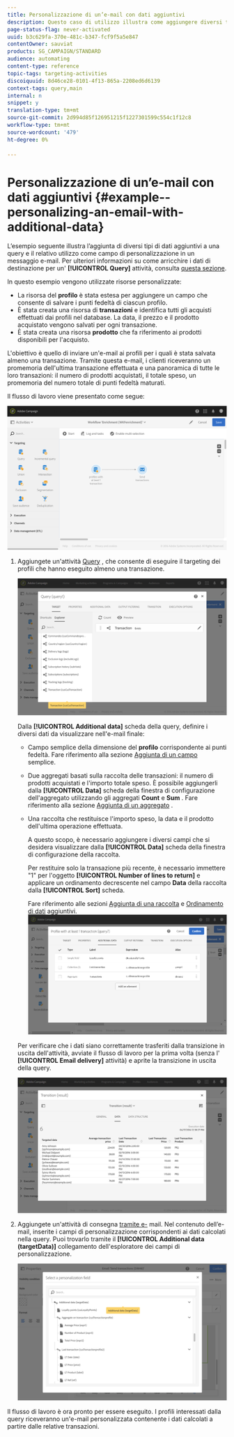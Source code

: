 ```yaml
---
title: Personalizzazione di un’e-mail con dati aggiuntivi
description: Questo caso di utilizzo illustra come aggiungere diversi tipi di dati aggiuntivi a una query e utilizzarli come campo di personalizzazione in un messaggio e-mail.
page-status-flag: never-activated
uuid: b3c629fa-370e-481c-b347-fcf9f5a5e847
contentOwner: sauviat
products: SG_CAMPAIGN/STANDARD
audience: automating
content-type: reference
topic-tags: targeting-activities
discoiquuid: 8d46ce28-0101-4f13-865a-2208ed6d6139
context-tags: query,main
internal: n
snippet: y
translation-type: tm+mt
source-git-commit: 2d994d85f126951215f1227301599c554c1f12c8
workflow-type: tm+mt
source-wordcount: '479'
ht-degree: 0%

---
```



# Personalizzazione di un’e-mail con dati aggiuntivi {#example--personalizing-an-email-with-additional-data}

L’esempio seguente illustra l’aggiunta di diversi tipi di dati aggiuntivi a una query e il relativo utilizzo come campo di personalizzazione in un messaggio e-mail. Per ulteriori informazioni su come arricchire i dati di destinazione per un&#39; **[!UICONTROL Query]** attività, consulta [questa sezione](../../automating/using/query.md#enriching-data).

In questo esempio vengono utilizzate risorse [](../../developing/using/data-model-concepts.md) personalizzate:

* La risorsa del **profilo** è stata estesa per aggiungere un campo che consente di salvare i punti fedeltà di ciascun profilo.
* È stata creata una risorsa di **transazioni** e identifica tutti gli acquisti effettuati dai profili nel database. La data, il prezzo e il prodotto acquistato vengono salvati per ogni transazione.
* È stata creata una risorsa **prodotto** che fa riferimento ai prodotti disponibili per l&#39;acquisto.

L&#39;obiettivo è quello di inviare un&#39;e-mail ai profili per i quali è stata salvata almeno una transazione. Tramite questa e-mail, i clienti riceveranno un promemoria dell&#39;ultima transazione effettuata e una panoramica di tutte le loro transazioni: il numero di prodotti acquistati, il totale speso, un promemoria del numero totale di punti fedeltà maturati.

Il flusso di lavoro viene presentato come segue:

![](assets/enrichment_example1.png)

1. Aggiungete un&#39;attività [Query](../../automating/using/query.md) , che consente di eseguire il targeting dei profili che hanno eseguito almeno una transazione.

   ![](assets/enrichment_example2.png)

   Dalla **[!UICONTROL Additional data]** scheda della query, definire i diversi dati da visualizzare nell&#39;e-mail finale:

   * Campo semplice della dimensione del **profilo** corrispondente ai punti fedeltà. Fare riferimento alla sezione [Aggiunta di un campo](../../automating/using/query.md#adding-a-simple-field) semplice.
   * Due aggregati basati sulla raccolta delle transazioni: il numero di prodotti acquistati e l&#39;importo totale speso. È possibile aggiungerli dalla **[!UICONTROL Data]** scheda della finestra di configurazione dell&#39;aggregato utilizzando gli aggregati **Count** e **Sum** . Fare riferimento alla sezione [Aggiunta di un aggregato](../../automating/using/query.md#adding-an-aggregate) .
   * Una raccolta che restituisce l&#39;importo speso, la data e il prodotto dell&#39;ultima operazione effettuata.

      A questo scopo, è necessario aggiungere i diversi campi che si desidera visualizzare dalla **[!UICONTROL Data]** scheda della finestra di configurazione della raccolta.

      Per restituire solo la transazione più recente, è necessario immettere &quot;1&quot; per l&#39;oggetto **[!UICONTROL Number of lines to return]** e applicare un ordinamento decrescente nel campo **Data** della raccolta dalla **[!UICONTROL Sort]** scheda.

      Fare riferimento alle sezioni [Aggiunta di una raccolta](../../automating/using/query.md#adding-a-collection) e [Ordinamento di dati](../../automating/using/query.md#sorting-additional-data) aggiuntivi.
   ![](assets/enrichment_example4.png)

   Per verificare che i dati siano correttamente trasferiti dalla transizione in uscita dell&#39;attività, avviate il flusso di lavoro per la prima volta (senza l&#39; **[!UICONTROL Email delivery]** attività) e aprite la transizione in uscita della query.

   ![](assets/enrichment_example5.png)

1. Aggiungete un&#39;attività di consegna [tramite e-](../../automating/using/email-delivery.md) mail. Nel contenuto dell’e-mail, inserite i campi di personalizzazione corrispondenti ai dati calcolati nella query. Puoi trovarlo tramite il **[!UICONTROL Additional data (targetData)]** collegamento dell&#39;esploratore dei campi di personalizzazione.

   ![](assets/enrichment_example3.png)

Il flusso di lavoro è ora pronto per essere eseguito. I profili interessati dalla query riceveranno un&#39;e-mail personalizzata contenente i dati calcolati a partire dalle relative transazioni.

